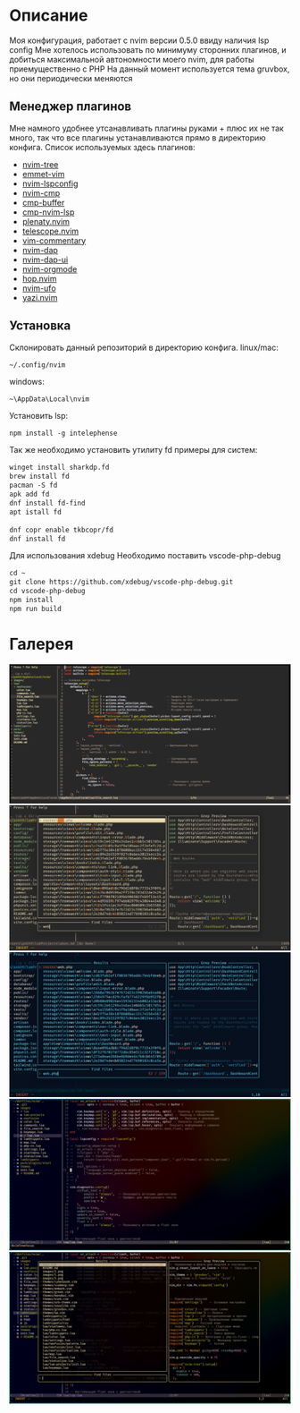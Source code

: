 # Описание
Моя конфигурация, работает с nvim версии 0.5.0 ввиду наличия lsp config
Мне хотелось использовать по минимуму сторонних плагинов, и добиться максимальной автономности моего nvim, для работы приемущественно с PHP
На данный момент используется тема gruvbox, но они периодически меняются

## Менеджер плагинов
Мне намного удобнее утсанавливать плагины руками + плюс их не так много, так что все плагины устанавливаются прямо в директорию конфига. Список используемых здесь плагинов:
- [nvim-tree](https://github.com/nvim-tree/nvim-tree.lua)
- [emmet-vim](https://github.com/mattn/emmet-vim)
- [nvim-lspconfig](https://github.com/neovim/nvim-lspconfig)
- [nvim-cmp](https://github.com/hrsh7th/nvim-cmp)
- [cmp-buffer](https://github.com/hrsh7th/cmp-buffer.git)
- [cmp-nvim-lsp](https://github.com/hrsh7th/cmp-nvim-lsp)
- [plenaty.nvim](https://github.com/nvim-lua/plenary.nvim)
- [telescope.nvim](https://github.com/nvim-telescope/telescope.nvim)
- [vim-commentary](https://github.com/tpope/vim-commentary)
- [nvim-dap](https://github.com/mfussenegger/nvim-dap)
- [nvim-dap-ui](https://github.com/rcarriga/nvim-dap-ui.git)
- [nvim-orgmode](https://github.com/nvim-orgmode/orgmode)
- [hop.nvim](https://github.com/hadronized/hop.nvim)
- [nvim-ufo](https://github.com/kevinhwang91/nvim-ufo)
- [yazi.nvim](https://github.com/mikavilpas/yazi.nvim)


## Установка
Склонировать данный репозиторий в директорию конфига.
linux/mac:
```
~/.config/nvim
```
windows:
```
~\AppData\Local\nvim
```
Установить lsp:
```
npm install -g intelephense
```

Так же необходимо установить утилиту fd примеры для систем:
```
winget install sharkdp.fd
brew install fd
pacman -S fd
apk add fd
dnf install fd-find
apt istall fd

dnf copr enable tkbcopr/fd
dnf install fd
```

Для использования xdebug Необходимо поставить vscode-php-debug
```
cd ~
git clone https://github.com/xdebug/vscode-php-debug.git
cd vscode-php-debug
npm install
npm run build
```
# Галерея
![image1](images/1.png)
![image2](images/2.png)
![image3](images/3.png)
![image4](images/4.png)
![image5](images/5.png)
